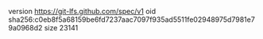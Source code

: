 version https://git-lfs.github.com/spec/v1
oid sha256:c0eb8f5a68159be6fd7237aac7097f935ad5511fe02948975d7981e79a0968d2
size 23141
